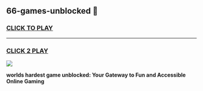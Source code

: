 
## 66-games-unblocked 👋
<h3>
<a href="https://premium.freeplayer.one?title=66-games-unblocked&ref=14F">CLICK TO PLAY</a></h3>
<hr>

<h3>
<a href="https://premium.freeplayer.one?title=66-games-unblocked&ref=14F">CLICK 2 PLAY</a>
  
</h3>

<a href="https://premium.freeplayer.one?title=66-games-unblocked&ref=12F/"><img src="https://clearcache.store/games.png"></a>


**worlds hardest game unblocked: Your Gateway to Fun and Accessible Online Gaming**
